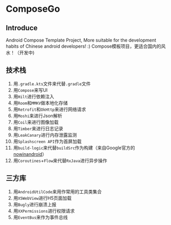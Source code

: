 # ComposeGo

## Introduce
Android Compose Template Project, More suitable for the development habits of Chinese android developers! :)
Compose模板项目，更适合国内的风水！（开发中)

## 技术栈
1. 用`.gradle.kts`文件来代替`.gradle`文件
2. 用`Compose`来写UI
3. 用`Hilt`进行依赖注入
4. 用`Room`和`MMKV`做本地化存储
5. 用`Retrofit`和`OkHttp`来进行网络请求
6. 用`Moshi`来进行Json解析
7. 用`Coil`来进行图像加载
8. 用`Timber`来进行日志记录
9. 用`LeakCanary`进行内存泄露监测
10. 用`Splashscreen API`作为首屏加载 
11. 用`build-logic`来代替`buildSrc`作为构建（来自Google官方的 [nowinandroid](https://github.com/android/nowinandroid)） 
12. 用`Coroutines`+`Flow`来代替`RxJava`进行异步操作

## 三方库
1. 用`AndroidUtilCode`来用作常用的工具类集合
2. 用`X5WebView`进行H5页面加载
3. 用`Bugly`进行崩溃上报
4. 用`XXPermissions`进行权限请求
5. 用`EventBus`来作为事件总线
